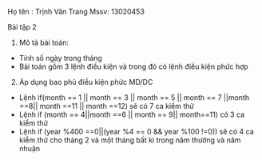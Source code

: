 Họ tên : Trịnh Vân Trang
Mssv: 13020453

Bài tập 2
1. Mô tả bài toán:
- Tính số ngày trong tháng
- Bài toán gồm 3 lệnh điều kiện và trong đó có lệnh điều kiện phức hợp
2. Áp dụng bao phủ điều kiện phức MD/DC
- Lệnh if(month == 1 || month == 3 || month == 5 || month == 7 ||month ==8|| month ==11 || month ==12)
sẽ có 7 ca kiểm thử
- Lệnh if (month == 4||month ==6 || month == 9|| month==11) có 3 ca kiểm thử
- Lệnh if (year %400 ==0||(year %4 == 0 && year %100 !=0)) sẽ có 4 ca kiểm thử cho tháng 2 và một tháng bất kì trong năm thường và năm nhuận
